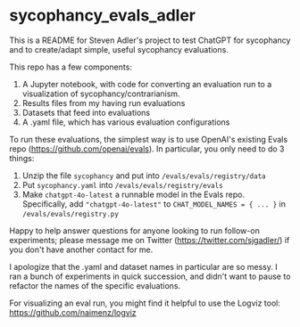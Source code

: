 # sycophancy_evals_adler

This is a README for Steven Adler's project to test ChatGPT for sycophancy and to create/adapt simple, useful sycophancy evaluations.

This repo has a few components:

1. A Jupyter notebook, with code for converting an evaluation run to a visualization of sycophancy/contrarianism.
2. Results files from my having run evaluations
3. Datasets that feed into evaluations
4. A .yaml file, which has various evaluation configurations

To run these evaluations, the simplest way is to use OpenAI's existing Evals repo (https://github.com/openai/evals). In particular, you only need to do 3 things:

1. Unzip the file `sycophancy` and put into `/evals/evals/registry/data`
2. Put `sycophancy.yaml` into `/evals/evals/registry/evals`
3. Make `chatgpt-4o-latest` a runnable model in the Evals repo. Specifically, add `"chatgpt-4o-latest"` to `CHAT_MODEL_NAMES = { ... }` in `/evals/evals/registry.py`

Happy to help answer questions for anyone looking to run follow-on experiments; please message me on Twitter (https://twitter.com/sjgadler/) if you don't have another contact for me. 

I apologize that the .yaml and dataset names in particular are so messy. I ran a bunch of experiments in quick succession, and didn't want to pause to refactor the names of the specific evaluations.

For visualizing an eval run, you might find it helpful to use the Logviz tool: https://github.com/naimenz/logviz
